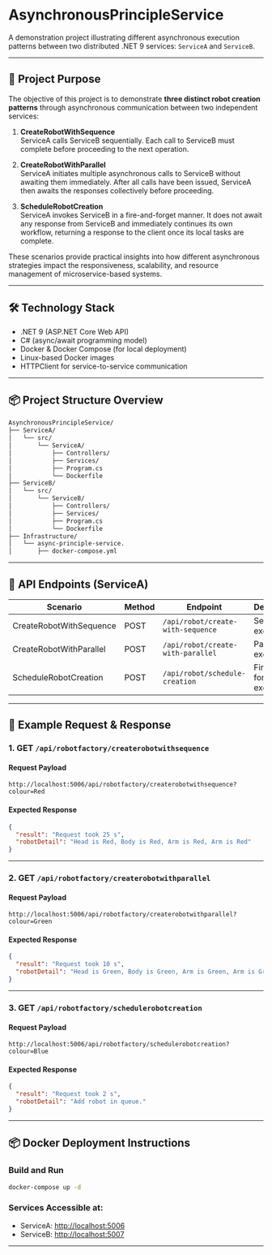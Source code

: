 # AsynchronousPrincipleService

A demonstration project illustrating different asynchronous execution patterns between two distributed .NET 9 services: `ServiceA` and `ServiceB`.

---

## 🎯 Project Purpose

The objective of this project is to demonstrate **three distinct robot creation patterns** through asynchronous communication between two independent services:

1. **CreateRobotWithSequence**  
   ServiceA calls ServiceB sequentially. Each call to ServiceB must complete before proceeding to the next operation.

2. **CreateRobotWithParallel**  
   ServiceA initiates multiple asynchronous calls to ServiceB without awaiting them immediately. After all calls have been issued, ServiceA then awaits the responses collectively before proceeding.

3. **ScheduleRobotCreation**  
   ServiceA invokes ServiceB in a fire-and-forget manner. It does not await any response from ServiceB and immediately continues its own workflow, returning a response to the client once its local tasks are complete.

These scenarios provide practical insights into how different asynchronous strategies impact the responsiveness, scalability, and resource management of microservice-based systems.

---

## 🛠 Technology Stack

- .NET 9 (ASP.NET Core Web API)
- C# (async/await programming model)
- Docker & Docker Compose (for local deployment)
- Linux-based Docker images
- HTTPClient for service-to-service communication

---

## 📦 Project Structure Overview

```bash
AsynchronousPrincipleService/
├── ServiceA/
│   └── src/
│       └── ServiceA/
│           ├── Controllers/
│           ├── Services/
│           ├── Program.cs
│           └── Dockerfile
├── ServiceB/
│   └── src/
│       └── ServiceB/
│           ├── Controllers/
│           ├── Services/
│           ├── Program.cs
│           └── Dockerfile
├── Infrastructure/
│   └── async-principle-service.
│       ├── docker-compose.yml
```

---

## 📡 API Endpoints (ServiceA)

| Scenario                   | Method | Endpoint                                  | Description |
|-----------------------------|--------|-------------------------------------------|-------------|
| CreateRobotWithSequence     | POST   | `/api/robot/create-with-sequence`         | Sequential execution |
| CreateRobotWithParallel     | POST   | `/api/robot/create-with-parallel`         | Parallel execution |
| ScheduleRobotCreation       | POST   | `/api/robot/schedule-creation`            | Fire-and-forget execution |

---

## 🧪 Example Request & Response

### 1. GET `/api/robotfactory/createrobotwithsequence`

#### Request Payload
```url
http://localhost:5006/api/robotfactory/createrobotwithsequence?colour=Red
```

#### Expected Response
```json
{
  "result": "Request took 25 s",
  "robotDetail": "Head is Red, Body is Red, Arm is Red, Arm is Red"
}
```

---

### 2. GET `/api/robotfactory/createrobotwithparallel`

#### Request Payload
```url
http://localhost:5006/api/robotfactory/createrobotwithparallel?colour=Green
```

#### Expected Response
```json
{
  "result": "Request took 10 s",
  "robotDetail": "Head is Green, Body is Green, Arm is Green, Arm is Green"
}
```

---

### 3. GET `/api/robotfactory/schedulerobotcreation`

#### Request Payload
```url
http://localhost:5006/api/robotfactory/schedulerobotcreation?colour=Blue
```

#### Expected Response
```json
{
  "result": "Request took 2 s",
  "robotDetail": "Add robot in queue."
}
```

---

## 📦 Docker Deployment Instructions

### Build and Run

```bash
docker-compose up -d
```

### Services Accessible at:
- ServiceA: [http://localhost:5006](http://localhost:5006)
- ServiceB: [http://localhost:5007](http://localhost:5007)

---
